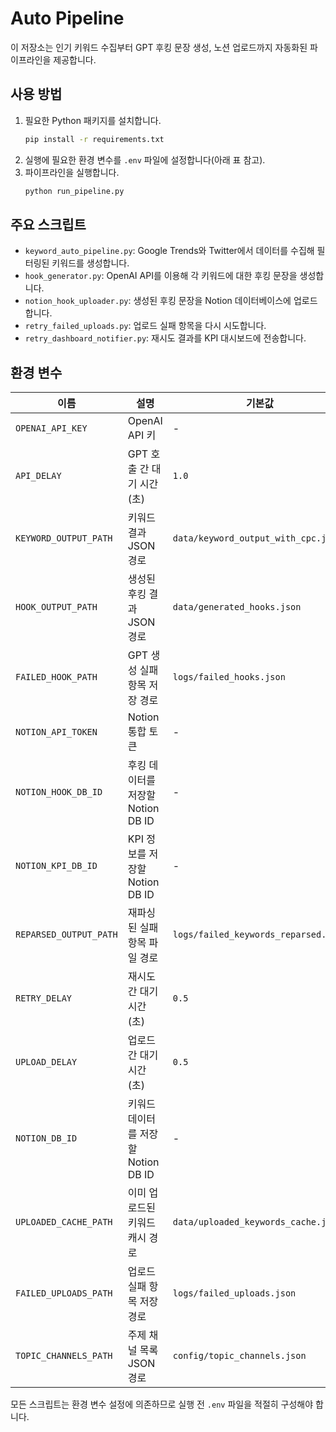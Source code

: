 # Auto Pipeline

이 저장소는 인기 키워드 수집부터 GPT 후킹 문장 생성, 노션 업로드까지 자동화된 파이프라인을 제공합니다.

## 사용 방법
1. 필요한 Python 패키지를 설치합니다.
   ```bash
   pip install -r requirements.txt
   ```
2. 실행에 필요한 환경 변수를 `.env` 파일에 설정합니다(아래 표 참고).
3. 파이프라인을 실행합니다.
   ```bash
   python run_pipeline.py
   ```

## 주요 스크립트
- `keyword_auto_pipeline.py`: Google Trends와 Twitter에서 데이터를 수집해 필터링된 키워드를 생성합니다.
- `hook_generator.py`: OpenAI API를 이용해 각 키워드에 대한 후킹 문장을 생성합니다.
- `notion_hook_uploader.py`: 생성된 후킹 문장을 Notion 데이터베이스에 업로드합니다.
- `retry_failed_uploads.py`: 업로드 실패 항목을 다시 시도합니다.
- `retry_dashboard_notifier.py`: 재시도 결과를 KPI 대시보드에 전송합니다.

## 환경 변수
| 이름 | 설명 | 기본값 |
|---|---|---|
| `OPENAI_API_KEY` | OpenAI API 키 | - |
| `API_DELAY` | GPT 호출 간 대기 시간(초) | `1.0` |
| `KEYWORD_OUTPUT_PATH` | 키워드 결과 JSON 경로 | `data/keyword_output_with_cpc.json` |
| `HOOK_OUTPUT_PATH` | 생성된 후킹 결과 JSON 경로 | `data/generated_hooks.json` |
| `FAILED_HOOK_PATH` | GPT 생성 실패 항목 저장 경로 | `logs/failed_hooks.json` |
| `NOTION_API_TOKEN` | Notion 통합 토큰 | - |
| `NOTION_HOOK_DB_ID` | 후킹 데이터를 저장할 Notion DB ID | - |
| `NOTION_KPI_DB_ID` | KPI 정보를 저장할 Notion DB ID | - |
| `REPARSED_OUTPUT_PATH` | 재파싱된 실패 항목 파일 경로 | `logs/failed_keywords_reparsed.json` |
| `RETRY_DELAY` | 재시도 간 대기 시간(초) | `0.5` |
| `UPLOAD_DELAY` | 업로드 간 대기 시간(초) | `0.5` |
| `NOTION_DB_ID` | 키워드 데이터를 저장할 Notion DB ID | - |
| `UPLOADED_CACHE_PATH` | 이미 업로드된 키워드 캐시 경로 | `data/uploaded_keywords_cache.json` |
| `FAILED_UPLOADS_PATH` | 업로드 실패 항목 저장 경로 | `logs/failed_uploads.json` |
| `TOPIC_CHANNELS_PATH` | 주제 채널 목록 JSON 경로 | `config/topic_channels.json` |

모든 스크립트는 환경 변수 설정에 의존하므로 실행 전 `.env` 파일을 적절히 구성해야 합니다.

